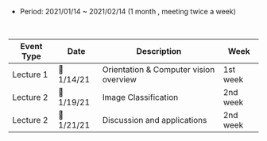 
* Period: 2021/01/14 ~ 2021/02/14 (1 month , meeting twice a week)
<br>

Event Type | Date | Description | Week
---- | ---- | ---- | ----
Lecture 1 | :date: 1/14/21 | Orientation & Computer vision overview  | 1st week
Lecture 2 | :date: 1/19/21 | Image Classification | 2nd week
Lecture 2 | :date: 1/21/21 | Discussion and applications | 2nd week
